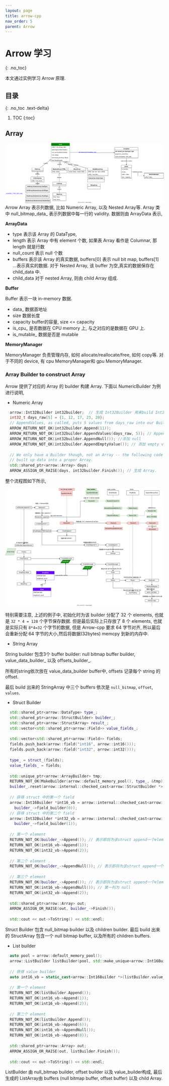 ```yaml
---
layout: page
title: arrow-cpp
nav_order: 5
parent: Arrow
---
```


# Arrow 学习
{: .no_toc}

本文通过实例学习 Arrow 原理.

## 目录
{: .no_toc .text-delta}

1. TOC
{:toc}

## Array

![Array](/docs/arrow/arrow-cpp/images/arrow-cpp-Array.drawio.svg) Arrow Array 表示列数据, 比如 Numeric Array, 以及 Nested Array等.
Array 类中 null_bitmap_data_ 表示列数据中每一行的 validity. 数据则由 ArrayData 表示, 

**ArrayData**

- type 表示该 Array 的 DataType,
- length 表示 Array 中有 element 个数, 如果表 Array 看作是 Columnar, 那 length 就是行数
- null_count 表示 null 个数
- buffers 表示该 Array 的真实数据, buffers[0] 表示 null bit map, buffers[1] ...表示真实的数据. 对于 Nested Array, 该 buffer 为空,真实的数据保存在 child_data 中.
- child_data 对于 nested Array, 则由 child Array 组成.

**Buffer**

Buffer 表示一块 in-memory 数据.

- data_ 数据首地址
- size  数据长度
- capacity buffer的容量,  size <= capacity
- is_cpu_ 是否数据在 CPU memory 上, 与之对应的是数据在 GPU 上.
- is_mutable_ 数据是否是 mutable

**MemoryManager**

MemoryManager 负责管理内存, 如何 allocate/reallocate/free, 如何 copy等. 对于不同的 device, 有 cpu MemoryManager和 gpu MemoryManager.

### Array Builder to construct Array

Arrow 提供了对应的 Array 的 builder 构建 Array. 下面以 NumericBuilder 为例进行说明,

- Numeric Array

``` cpp
  arrow::Int32Builder int32builder;  // 生成 Int32Builder 用来build Int32 Array
  int32_t days_raw[5] = {1, 12, 17, 23, 28};
  // AppendValues, as called, puts 5 values from days_raw into our Builder object.
  ARROW_RETURN_NOT_OK(int32builder.Append(11));
  ARROW_RETURN_NOT_OK(int32builder.AppendValues(days_raw, 5)); // Append整个数组
  ARROW_RETURN_NOT_OK(int32builder.AppendNull()); //添加 null
  ARROW_RETURN_NOT_OK(int32builder.AppendEmptyValue()); // 添加 empty value

  // We only have a Builder though, not an Array -- the following code pushes out the
  // built up data into a proper Array.
  std::shared_ptr<arrow::Array> days;
  ARROW_ASSIGN_OR_RAISE(days, int32builder.Finish()); // 生成 Array.
```

整个流程图如下所示,

![builder](/docs/arrow/arrow-cpp/images/arrow-cpp-builder.drawio.svg)

特别需要注意, 上述的例子中, 初始化时为该 builder 分配了 32 个 elements, 也就是 `32 * 4 = 128` 个字节保存数据.
但是最后实际上只存放了 8 个 elements, 也就是实际只有 `8*4=32` 个字节的数据, 但是 Arrow-cpp 要求 64 字节对齐,
所以最后会重新分配 64 字节的大小,然后将数据(32bytes) memcpy 到新的内存中.

- String Array

String builder 包含3个 buffer builder: null bitmap buffer builder, value_data_builder_ 以及 offsets_builder_.

所有的string依次放在 value_data_builder buffer中, offsets 记录每个 string 的 offset.

最后 build 出来的 StringArray 中三个 buffers 依次是 `null_bitmap`, `offset`, `values`.

- Struct Builder

``` cpp
  std::shared_ptr<arrow::DataType> type_;
  std::shared_ptr<arrow::StructBuilder> builder_;
  std::shared_ptr<arrow::StructArray> result_;
  std::vector<std::shared_ptr<arrow::Field>> value_fields_;

  std::vector<std::shared_ptr<arrow::Field>> fields;
  fields.push_back(arrow::field("int16", arrow::int16()));
  fields.push_back(arrow::field("int32", arrow::int32()));

  type_ = struct_(fields);
  value_fields_ = fields;

  std::unique_ptr<arrow::ArrayBuilder> tmp;
  RETURN_NOT_OK(MakeBuilder(arrow::default_memory_pool(), type_, &tmp));
  builder_.reset(arrow::internal::checked_cast<arrow::StructBuilder *>(tmp.release()));

  // 获得 struct 中的第一个 field
  arrow::Int16Builder *int16_vb = arrow::internal::checked_cast<arrow::Int16Builder *>(
    builder_->field_builder(0));
  // 获得 struct 中的第二个 field
  arrow::Int32Builder *int32_vb = arrow::internal::checked_cast<arrow::Int32Builder *>(
    builder_->field_builder(1));

  // 第一个 element
  RETURN_NOT_OK(builder_->Append()); // 表示即将为该struct append一个element
  RETURN_NOT_OK(int16_vb->Append(1));
  RETURN_NOT_OK(int32_vb->Append(2));

  // 第二个 element
  RETURN_NOT_OK(builder_->AppendNull()); // 表示即将为该struct append一个null

  // 第三个 element
  RETURN_NOT_OK(builder_->Append()); // 表示即将为该struct append一个element
  RETURN_NOT_OK(int16_vb->AppendNull()); // 第一列为 null
  RETURN_NOT_OK(int32_vb->Append(2));

  std::shared_ptr<arrow::Array> out;
  ARROW_ASSIGN_OR_RAISE(out, builder_->Finish());

  std::cout << out->ToString() << std::endl;
```

Struct Builder 包含 null_bitmap builder 以及 children builder. 最后 build 出来的 StructArray 包含一个 null bitmap buffer,
以及所有的 children buffers.

- List builder

``` cpp
  auto pool = arrow::default_memory_pool();
  arrow::ListBuilder listBuilder(pool, std::make_unique<arrow::Int16Builder>(pool));

  // 获得 value builder
  auto int16_vb = static_cast<arrow::Int16Builder *>(listBuilder.value_builder());

  // 第一个 element
  RETURN_NOT_OK(listBuilder.Append());
  RETURN_NOT_OK(int16_vb->Append(1));
  RETURN_NOT_OK(int16_vb->Append(2));

  // 第二个 element
  RETURN_NOT_OK(listBuilder.Append());
  RETURN_NOT_OK(int16_vb->Append(6));
  RETURN_NOT_OK(int16_vb->AppendNull());
  RETURN_NOT_OK(int16_vb->Append(8));

  std::shared_ptr<arrow::Array> out;
  ARROW_ASSIGN_OR_RAISE(out, listBuilder.Finish());

  std::cout << out->ToString() << std::endl;
```

ListBuilder 由 null_bitmap builder, offset builder 以及 value_builder构成, 最后生成的
ListArray由 buffers (null bitmap buffer, offset buffer) 以及  child Array.